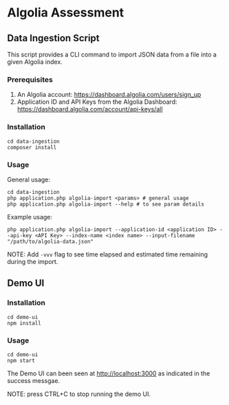 # Algolia Assessment

## Data Ingestion Script

This script provides a CLI command to import JSON data from a file into a given Algolia index.

### Prerequisites

1. An Algolia account: <https://dashboard.algolia.com/users/sign_up>
2. Application ID and API Keys from the Algolia Dashboard: <https://dashboard.algolia.com/account/api-keys/all>

### Installation

```
cd data-ingestion
composer install
```

### Usage

General usage: 

```
cd data-ingestion
php application.php algolia-import <params> # general usage
php application.php algolia-import --help # to see param details
```

Example usage:

```
php application.php algolia-import --application-id <application ID> --api-key <API Key> --index-name <index name> --input-filename "/path/to/algolia-data.json"
```

NOTE: Add `-vvv` flag to see time elapsed and estimated time remaining during the import.

## Demo UI

### Installation

```
cd demo-ui
npm install
```

### Usage

```
cd demo-ui
npm start
```

The Demo UI can been seen at <http://localhost:3000> as indicated in the success messgae.

NOTE: press CTRL+C to stop running the demo UI.

